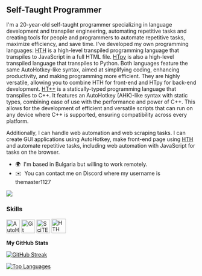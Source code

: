 **Self-Taught Programmer**
------------------

I'm a 20-year-old self-taught programmer specializing in language development and transpiler engineering, automating repetitive tasks and creating tools for people and programmers to automate repetitive tasks, maximize efficiency, and save time. I've developed my own programming languages: [HTH](https://github.com/TheMaster1127/HTH) is a high-level transpiled programming language that transpiles to JavaScript in a full HTML file. [HTpy](https://github.com/TheMaster1127/HTpy) is also a high-level transpiled language that transpiles to Python. Both languages feature the same AutoHotkey-like syntax, aimed at simplifying coding, enhancing productivity, and making programming more efficient. They are highly versatile, allowing you to combine HTH for front-end and HTpy for back-end development. [HT++](https://github.com/TheMaster1127/HT-plus-plus) is a statically-typed programming language that transpiles to C++. It features an AutoHotkey (AHK)-like syntax with static types, combining ease of use with the performance and power of C++. This allows for the development of efficient and versatile scripts that can run on any device where C++ is supported, ensuring compatibility across every platform.

Additionally, I can handle web automation and web scraping tasks. I can create GUI applications using AutoHotkey, make front-end page using [HTH](https://github.com/TheMaster1127/HTH) and automate repetitive tasks, including web automation with JavaScript for tasks on the browser.

* 🌍  I'm based in Bulgaria but willing to work remotely.
* ✉️  You can contact me on Discord where my username is themaster1127

<a href="https://www.github.com/TheMaster1127" target="_blank" rel="noreferrer"><img
src="https://img.shields.io/github/followers/TheMaster1127?logo=github&style=for-the-badge&color=3382ed&labelColor=000000" /></a>

### Skills

<p align="left">
  <a href="https://www.autohotkey.com/" target="_blank" rel="noreferrer"><img src="https://i.imgur.com/tjPOPhB.png" width="36" height="36" alt="AutoHotKey" /></a>
  <a href="https://git-scm.com/" target="_blank" rel="noreferrer"><img src="https://raw.githubusercontent.com/danielcranney/readme-generator/main/public/icons/skills/git-colored.svg" width="36" height="36" alt="Git" /></a>
  <a href="https://www.autohotkey.com/scite4ahk/" target="_blank" rel="noreferrer"><img src="https://files.wsnhapps.com/SciTE/SciTE4AutoHotkey.png" width="36" height="36" alt="SciTE for AutoHotkey" /></a>
  <a href="https://github.com/TheMaster1127/HTH" target="_blank" rel="noreferrer"><img src="https://i.ibb.co/hWW8qr9/oie-n-Pzb0-FNCEERl.png" width="38" height="38" alt="HTH" /></a>
</p>

<b>My GitHub Stats</b>

[![GitHub Streak](https://streak-stats.demolab.com/?user=TheMaster1127&theme=dark)](https://git.io/streak-stats)

<a href="https://github.com/TheMaster1127" align="left"><img src="https://github-readme-stats.vercel.app/api/top-langs/?username=TheMaster1127&langs_count=10&title_color=FFA500&text_color=ffffff&icon_color=FFA500&bg_color=1A1B27&hide_border=true&locale=en&custom_title=Top%20Languages" alt="Top Languages" /></a>

